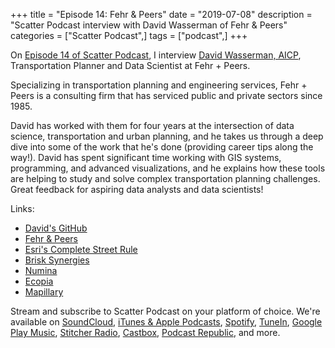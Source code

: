 +++
title = "Episode 14: Fehr & Peers"
date = "2019-07-08"
description = "Scatter Podcast interview with David Wasserman of Fehr & Peers"
categories = ["Scatter Podcast",]
tags = ["podcast",]
+++

On [Episode 14 of Scatter Podcast](https://soundcloud.com/scatterpodcast/episode-014), I interview [David Wasserman, AICP](https://www.linkedin.com/in/david-j-wasserman/), Transportation Planner and Data Scientist at Fehr + Peers.
<!--more-->
Specializing in transportation planning and engineering services, Fehr + Peers is a consulting firm that has serviced public and private sectors since 1985.

David has worked with them for four years at the intersection of data science, transportation and urban planning, and he takes us through a deep dive into some of the work that he's done (providing career tips along the way!). David has spent significant time working with GIS systems, programming, and advanced visualizations, and he explains how these tools are helping to study and solve complex transportation planning challenges. Great feedback for aspiring data analysts and data scientists!

Links:

* [David's GitHub](https://github.com/d-wasserman)
* [Fehr & Peers](https://www.fehrandpeers.com/data-science/)
* [Esri's Complete Street Rule](https://github.com/d-wasserman/Complete_Street_Rule)
* [Brisk Synergies](https://brisksynergies.com/)
* [Numina](http://www.numina.co/)
* [Ecopia](https://www.ecopiatech.com/)
* [Mapillary](https://www.mapillary.com/)

Stream and subscribe to Scatter Podcast on your platform of choice. We're available on [SoundCloud](https://soundcloud.com/scatterpodcast), [iTunes & Apple Podcasts](https://podcasts.apple.com/us/podcast/scatter-podcast/id1458544194), [Spotify](https://open.spotify.com/show/64UpJwByrdsrLSYObuEeHx?si=n_UlBzrYQv6ptBjeXfSOsw), [TuneIn](https://tunein.com/podcasts/Business--Economics-Podcasts/Scatter-Podcast-p1216105/), [Google Play Music](https://playmusic.app.goo.gl/?ibi=com.google.PlayMusic&isi=691797987&ius=googleplaymusic&apn=com.google.android.music&link=https://play.google.com/music/m/Iqayzaqkmvhu5op3yehzbj5bus4?t%3DScatter_Podcast%26pcampaignid%3DMKT-na-all-co-pr-mu-pod-16), [Stitcher Radio](https://www.stitcher.com/podcast/scatter-podcast/httpssoundcloudcomscatterpodcast), [Castbox](https://castbox.fm/channel/id2083174), [Podcast Republic](https://www.podcastrepublic.net/podcast/1458544194), and more.